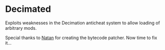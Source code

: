 # Decimated
Exploits weaknesses in the Decimation anticheat system to allow loading of arbitrary mods.

Special thanks to [Natan](https://github.com/natanbc) for creating the bytecode patcher. Now time to fix it...
